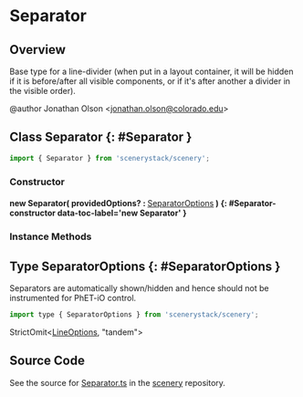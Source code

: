# Separator

## Overview

Base type for a line-divider (when put in a layout container, it will be hidden if it is before/after all visible
components, or if it's after another a divider in the visible order).

@author Jonathan Olson &lt;jonathan.olson@colorado.edu&gt;

## Class Separator {: #Separator }


```js
import { Separator } from 'scenerystack/scenery';
```
### Constructor

#### new Separator( providedOptions? : <span style="font-weight: 400;">[SeparatorOptions](../scenery/Separator.md#SeparatorOptions)</span> ) {: #Separator-constructor data-toc-label='new Separator' }

### Instance Methods





## Type SeparatorOptions {: #SeparatorOptions }


Separators are automatically shown/hidden and hence should not be instrumented for PhET-iO control.

```js
import type { SeparatorOptions } from 'scenerystack/scenery';
```


StrictOmit&lt;[LineOptions](../scenery/Line.md#LineOptions), "tandem"&gt;



## Source Code

See the source for [Separator.ts](https://github.com/phetsims/scenery/blob/main/js/layout/nodes/Separator.ts) in the [scenery](https://github.com/phetsims/scenery) repository.
